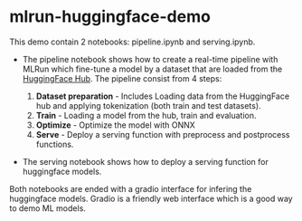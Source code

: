 # mlrun-huggingface-demo

This demo contain 2 notebooks: pipeline.ipynb and serving.ipynb.

* The pipeline notebook shows how to create a real-time pipeline with MLRun which fine-tune a model by a dataset that are loaded from the [HuggingFace Hub](https://huggingface.co/docs/hub/index).
The pipeline consist from 4 steps:
  1. **Dataset preparation** - Includes Loading data from the HuggingFace hub and applying tokenization (both train and test datasets).
  2. **Train** - Loading a model from the hub, train and evaluation.
  3. **Optimize** - Optimize the model with ONNX
  4. **Serve** - Deploy a serving function with preprocess and postprocess functions.

* The serving notebook shows how to deploy a serving function for huggingface models.

Both notebooks are ended with a gradio interface for infering the huggingface models. Gradio is a friendly web interface which is a good way to demo ML models. 


